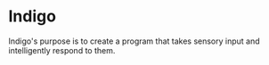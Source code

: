 # Indigo
Indigo's purpose is to create a program that takes sensory input and intelligently respond to them.  
